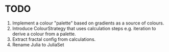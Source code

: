 # TODO

1. Implement a colour "palette" based on gradients as a source of colours.
1. Introduce ColourStrategy that uses calculation steps e.g. iteration to derive a colour from a palette.  
1. Extract fractal config from calculations.
1. Rename Julia to JuliaSet
